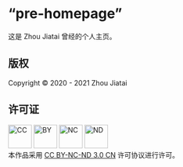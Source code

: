 # “pre-homepage”
这是 Zhou Jiatai 曾经的个人主页。
## 版权
Copyright &copy; 2020 - 2021 Zhou Jiatai  
## 许可证
[<img src="https://mirrors.creativecommons.org/presskit/icons/cc.png" alt="CC" width="48" />](http://creativecommons.org/licenses/by-nc-nd/3.0/cn/) [<img src="https://mirrors.creativecommons.org/presskit/icons/by.png" alt="BY" width="48" />](http://creativecommons.org/licenses/by-nc-nd/3.0/cn/) [<img src="https://mirrors.creativecommons.org/presskit/icons/nc-jp.png" alt="NC" width="48" />](http://creativecommons.org/licenses/by-nc-nd/3.0/cn/) [<img src="https://mirrors.creativecommons.org/presskit/icons/nd.png" alt="ND" width="48" />](http://creativecommons.org/licenses/by-nc-nd/3.0/cn/)  
本作品采用 [CC BY-NC-ND 3.0 CN](http://creativecommons.org/licenses/by-nc-nd/3.0/cn/) 许可协议进行许可。

